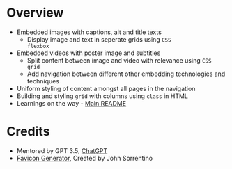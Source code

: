 # Overview
- Embedded images with captions, alt and title texts
    - Display image and text in seperate grids using <code>CSS flexbox</code>
- Embedded videos with poster image and subtitles
    - Split content between image and video with relevance using <code>CSS grid</code>
    - Add navigation between different other embedding technologies and techniques
- Uniform styling of content amongst all pages in the navigation
- Building and styling <code>grid</code> with columns using <code>class</code> in HTML
- Learnings on the way - [Main README](https://github.com/prak112/DevSchool-HTML#topics-learned)

# Credits
- Mentored by GPT 3.5, [ChatGPT](https://chat.openai.com/auth/login) 
- [Favicon Generator](https://favicon.io/favicon-generator/), Created by John Sorrentino